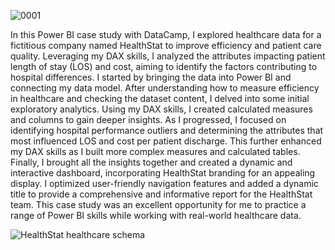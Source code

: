 ![0001](https://github.com/antonionunnally/PowerBI/assets/97487571/1fa3cee8-94c4-4279-9fab-7e7b43c1b5f2)

In this Power BI case study with DataCamp, I explored healthcare data for a fictitious company named HealthStat to improve efficiency and patient care quality. Leveraging my DAX skills, I analyzed the attributes impacting patient length of stay (LOS) and cost, aiming to identify the factors contributing to hospital differences. I started by bringing the data into Power BI and connecting my data model. After understanding how to measure efficiency in healthcare and checking the dataset content, I delved into some initial exploratory analytics. Using my DAX skills, I created calculated measures and columns to gain deeper insights. As I progressed, I focused on identifying hospital performance outliers and determining the attributes that most influenced LOS and cost per patient discharge. This further enhanced my DAX skills as I built more complex measures and calculated tables. Finally, I brought all the insights together and created a dynamic and interactive dashboard, incorporating HealthStat branding for an appealing display. I optimized user-friendly navigation features and added a dynamic title to provide a comprehensive and informative report for the HealthStat team. This case study was an excellent opportunity for me to practice a range of Power BI skills while working with real-world healthcare data.


![HealthStat healthcare schema](https://github.com/antonionunnally/PowerBI/assets/97487571/dae54202-123c-42f1-aba6-e100251efbf5)

